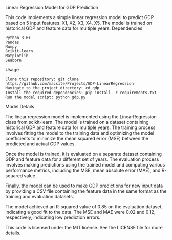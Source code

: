 Linear Regression Model for GDP Prediction

This code implements a simple linear regression model to predict GDP based on 5 input features: X1, X2, X3, X4, X5. The model is trained on historical GDP and feature data for multiple years.
Dependencies

    Python 3.6+
    Pandas
    Numpy
    Scikit-learn
    Matplotlib
    Seaborn

Usage

    Clone this repository: git clone https://github.com/macsite/Projects/GDP-LinearRegression
    Navigate to the project directory: cd gdp
    Install the required dependencies: pip install -r requirements.txt
    Run the model script: python gdp.py


Model Details

The linear regression model is implemented using the LinearRegression class from scikit-learn. The model is trained on a dataset containing historical GDP and feature data for multiple years. The training process involves fitting the model to the training data and optimizing the model coefficients to minimize the mean squared error (MSE) between the predicted and actual GDP values.

Once the model is trained, it is evaluated on a separate dataset containing GDP and feature data for a different set of years. The evaluation process involves making predictions using the trained model and computing various performance metrics, including the MSE, mean absolute error (MAE), and R-squared value.

Finally, the model can be used to make GDP predictions for new input data by providing a CSV file containing the feature data in the same format as the training and evaluation datasets. 

The model achieved an R-squared value of 0.85 on the evaluation dataset, indicating a good fit to the data. The MSE and MAE were 0.02 and 0.12, respectively, indicating low prediction errors.


This code is licensed under the MIT license. See the LICENSE file for more details.